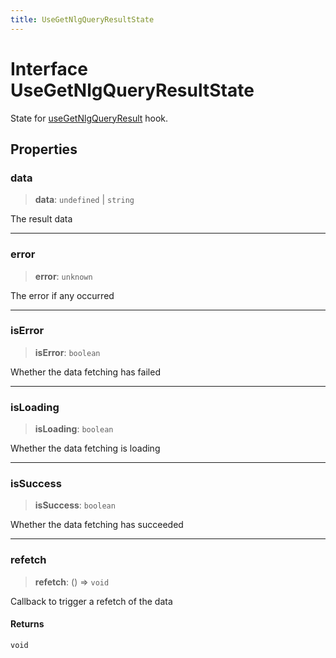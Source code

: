 ```yaml
---
title: UseGetNlgQueryResultState
---
```


# Interface UseGetNlgQueryResultState

State for [useGetNlgQueryResult](../generative-ai/function.useGetNlgQueryResult.md) hook.

## Properties

### data

> **data**: `undefined` \| `string`

The result data

***

### error

> **error**: `unknown`

The error if any occurred

***

### isError

> **isError**: `boolean`

Whether the data fetching has failed

***

### isLoading

> **isLoading**: `boolean`

Whether the data fetching is loading

***

### isSuccess

> **isSuccess**: `boolean`

Whether the data fetching has succeeded

***

### refetch

> **refetch**: () => `void`

Callback to trigger a refetch of the data

#### Returns

`void`
